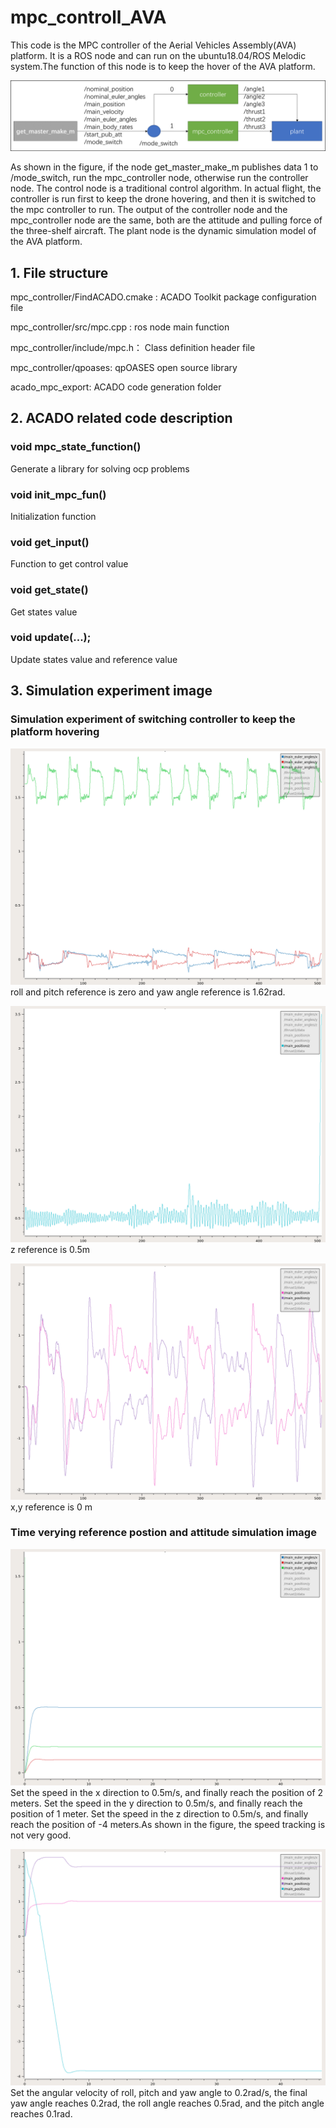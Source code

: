 # mpc_controll_AVA
This code is the MPC controller of the Aerial Vehicles Assembly(AVA) platform. It is a ROS node and can run on the ubuntu18.04/ROS Melodic system.The function of this node is to keep the hover of the AVA platform.

![image](https://github.com/BIT-aerial-robotics/mpc_controll_AVA/blob/master/%E4%BB%A3%E7%A0%81%E6%9E%B6%E6%9E%84.png)

As shown in the figure, if the node get_master_make_m publishes data 1 to /mode_switch, run the mpc_controller node, otherwise run the controller node. The control node is a traditional control algorithm. In actual flight, the controller is run first to keep the drone hovering, and then it is switched to the mpc controller to run. The output of the controller node and the mpc_controller node are the same, both are the attitude and pulling force of the three-shelf aircraft. The plant node is the dynamic simulation model of the AVA platform.


## 1. File structure
mpc_controller/FindACADO.cmake : ACADO Toolkit package configuration file

mpc_controller/src/mpc.cpp : ros node main function

mpc_controller/include/mpc.h： Class definition header file

mpc_controller/qpoases: qpOASES open source library

acado_mpc_export: ACADO code generation folder

## 2. ACADO related code description
### void mpc_state_function()
Generate a library for solving ocp problems
### void init_mpc_fun()
Initialization function
### void get_input()
Function to get control value
### void get_state()
Get states value
### void update(...);
Update states value and reference value

## 3. Simulation experiment image
### Simulation experiment of switching controller to keep the platform hovering
![image](https://github.com/BIT-aerial-robotics/mpc_controll_AVA/blob/master/roll%20pitch%20yaw.png)
roll and pitch reference is zero and yaw angle reference is 1.62rad. 


![image](https://github.com/BIT-aerial-robotics/mpc_controll_AVA/blob/master/z.png)
z reference is 0.5m


![image](https://github.com/BIT-aerial-robotics/mpc_controll_AVA/blob/master/x%2Cy.png)
x,y reference is 0 m


### Time verying reference postion and attitude simulation image
![image](https://github.com/BIT-aerial-robotics/mpc_controll_AVA/blob/master/roll%20pitch%20and%20yaw.png)
Set the speed in the x direction to 0.5m/s, and finally reach the position of 2 meters. Set the speed in the y direction to 0.5m/s, and finally reach the position of 1 meter. Set the speed in the z direction to 0.5m/s, and finally reach the position of -4 meters.As shown in the figure, the speed tracking is not very good.

![image](https://github.com/BIT-aerial-robotics/mpc_controll_AVA/blob/master/x%20y%20z.png)
Set the angular velocity of roll, pitch and yaw angle to 0.2rad/s, the final yaw angle reaches 0.2rad, the roll angle reaches 0.5rad, and the pitch angle reaches 0.1rad.
